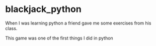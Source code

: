 # blackjack_python

When I was learning python a friend gave me some exercises from his class.

This game was one of the first things I did in python
